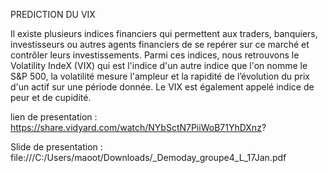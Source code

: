 PREDICTION DU VIX 

Il existe plusieurs indices financiers qui permettent aux traders, banquiers,
investisseurs ou autres agents financiers de se repérer sur ce marché et contrôler leurs investissements.
Parmi ces indices, nous retrouvons le Volatility IndeX (VIX) qui est l'indice d'un
autre indice que l'on nomme le S&P 500, la volatilité mesure l'ampleur et la rapidité de
l’évolution du prix d'un actif sur une période donnée. Le VIX est également
appelé indice de peur et de cupidité.


lien de presentation : https://share.vidyard.com/watch/NYbSctN7PiiWoB71YhDXnz?

Slide de presentation : file:///C:/Users/maoot/Downloads/_Demoday_groupe4_L_17Jan.pdf